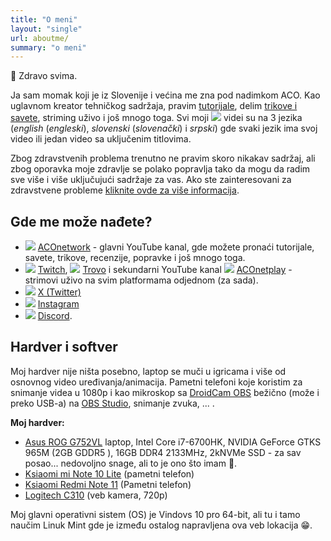 ```yaml
---
title: "O meni"
layout: "single"
url: aboutme/
summary: "o meni"
---
```


👋 Zdravo svima.

Ja sam momak koji je iz Slovenije i većina me zna pod nadimkom ACO. Kao uglavnom kreator tehničkog sadržaja, pravim [tutorijale](/sr-latn/tags/ "Kliknite/tapnite, da otvorite sajt!"), delim [trikove i savete](/sr-latn/tags/ "Kliknite/tapnite, da otvorite sajt!"), striming uživo i još mnogo toga. Svi moji ![](/images/social-logos/YouTube.png) videi su na 3 jezika (*english* (*engleski*), *slovenski* (*slovenački*) i *srpski*) gde svaki jezik ima svoj video ili jedan video sa uključenim titlovima.

Zbog zdravstvenih problema trenutno ne pravim skoro nikakav sadržaj, ali zbog oporavka moje zdravlje se polako popravlja tako da mogu da radim sve više i više uključujući sadržaje za vas. Ako ste zainteresovani za zdravstvene probleme [kliknite ovde za više informacija](/filum-acm-sr/ "Kliknite/tapnite da otvorite!").

## Gde me može nađete?

- ![](/images/social-logos/YouTube.png) [ACOnetwork](https://www.youtube.com/aconetwork "KlKliknite/tapnite, da otvorite moj kanal na YouTube!") - glavni YouTube kanal, gde možete pronaći tutorijale, savete, trikove, recenzije, popravke i još mnogo toga.
- ![](/images/social-logos/Twitch.png) [Twitch](https://www.twitch.tv/aconetwork1 "Kliknite/tapnite, da otvorite moj kanal na Twitch!"), ![](/images/social-logos/Trovo.png) [Trovo](https://trovo.live/aconetwork "Kliknite/tapnite, da otvorite moj kanal na Trovo!") i sekundarni YouTube kanal ![](/images/social-logos/YouTube.png) [ACOnetplay](https://youtube.com/@aconetplay "Kliknite/tapnite, da otvorite moj sekundarni kanal na YouTube!") - strimovi uživo na svim platformama odjednom (za sada).
- ![](/images/social-logos/Twitter.png) [X (Twitter)](https://www.x.com/aconetwork "Kliknite/tapnite, da otvorite moj X (Twitter)!")
- ![](/images/social-logos/Instagram.png) [Instagram](https://www.instagram.com/aconetwork "Kliknite/tapnite, da otvorite moj Instagram!")
- ![](/images/social-logos/Discord.png) [Discord](https://discord.gg/4GpKeAn "Kliknite/tapnite, da otvorite moj server Discord!").

## Hardver i softver

Moj hardver nije ništa posebno, laptop se muči u igricama i više od osnovnog video uređivanja/animacija. Pametni telefoni koje koristim za snimanje videa u 1080p i kao mikroskop sa [DroidCam OBS](https://droidcam.app/obs/ "Kliknite/tapnite, da posetite sajt DroidCam OBS od Dev47Apps!") bežično (može i preko USB-a) na [OBS Studio](https://obsproject.com/ "Kliknite/tapnite da posetite sajt OBS Studio!"), snimanje zvuka, ... .

**Moj hardver:**

 - [Asus ROG G752VL](https://laptopmedia.com/laptop-specs/asus-rog-g752vl "Kliknite/tapnite, da vidite više specifikacija!") laptop, Intel Core i7-6700HK, NVIDIA GeForce GTKS 965M (2GB GDDR5 ), 16GB DDR4 2133MHz, 2kNVMe SSD - za sav posao... nedovoljno snage, ali to je ono što imam 🙂.
 - [Ksiaomi mi Note 10 Lite](https://www.gsmarena.com/xiaomi_mi_note_10_lite-10183.php "Kliknite/tapnite, da vidite više specifikacija!") (pametni telefon)
 - [Ksiaomi Redmi Note 11](https://www.gsmarena.com/xiaomi_redmi_note_11-11336.php "Kliknite/tapnite, da vidite više specifikacija!") (Pametni telefon)
 - [Logitech C310](https://www.logitech.com/en-us/products/webcams/c310-hd-webcam.960-000585.html "Kliknite/tapnite, da posetite sajt Logitech!") (veb kamera, 720p)

Moj glavni operativni sistem (OS) je Vindovs 10 pro 64-bit, ali tu i tamo naučim Linuk Mint gde je između ostalog napravljena ova veb lokacija 😁.